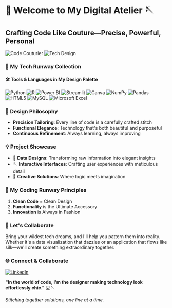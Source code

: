 # 👗 Welcome to My Digital Atelier 🪡

## Crafting Code Like Couture—Precise, Powerful, Personal

![Code Couturier](https://img.shields.io/badge/Code-Couturier-FF69B4?style=for-the-badge)
![Tech Design](https://img.shields.io/badge/Design-Technology-9C27B0?style=for-the-badge)

### 🧵 My Tech Runway Collection

#### 🛠️ Tools & Languages in My Design Palette
![Python](https://img.shields.io/badge/-Python-3776AB?style=flat-square&logo=python&logoColor=white)
![R](https://img.shields.io/badge/-R-276DC3?style=flat-square&logo=r&logoColor=white)
![Power BI](https://img.shields.io/badge/-Power%20BI-F2C811?style=flat-square&logo=power-bi&logoColor=black)
![Streamlit](https://img.shields.io/badge/-Streamlit-FF4B4B?style=flat-square&logo=streamlit&logoColor=white)
![Canva](https://img.shields.io/badge/-Canva-00C4CC?style=flat-square&logo=canva&logoColor=white)
![NumPy](https://img.shields.io/badge/-NumPy-013243?style=flat-square&logo=numpy&logoColor=white)
![Pandas](https://img.shields.io/badge/-Pandas-150458?style=flat-square&logo=pandas&logoColor=white)
![HTML5](https://img.shields.io/badge/-HTML5-E34F26?style=flat-square&logo=html5&logoColor=white)
![MySQL](https://img.shields.io/badge/-MySQL-4479A1?style=flat-square&logo=mysql&logoColor=white)
![Microsoft Excel](https://img.shields.io/badge/-Excel-217346?style=flat-square&logo=microsoft-excel&logoColor=white)

### 🎨 Design Philosophy
- **Precision Tailoring**: Every line of code is a carefully crafted stitch
- **Functional Elegance**: Technology that's both beautiful and purposeful
- **Continuous Refinement**: Always learning, always improving

### 💡 Project Showcase
- 👗 **Data Designs**: Transforming raw information into elegant insights
- 🪡 **Interactive Interfaces**: Crafting user experiences with meticulous detail
- 🎨 **Creative Solutions**: Where logic meets imagination

### 🌟 My Coding Runway Principles
1. **Clean Code** = Clean Design
2. **Functionality** is the Ultimate Accessory
3. **Innovation** is Always in Fashion

### 🤝 Let's Collaborate
Bring your wildest tech dreams, and I'll help you pattern them into reality. Whether it's a data visualization that dazzles or an application that flows like silk—we'll create something extraordinary together.

### 🌐 Connect & Collaborate
[![LinkedIn](https://img.shields.io/badge/-LinkedIn-0A66C2?style=flat-square&logo=linkedin&logoColor=white)](https://www.linkedin.com/in/nikshita-c-75370a292)

**"In the world of code, I'm the designer making technology look effortlessly chic."** 💻🪡

*Stitching together solutions, one line at a time.*
